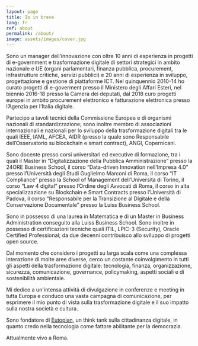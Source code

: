 ```yaml
---
layout: page
title: Io in breve
lang: fr
ref: about
permalink: /about/
image: assets/images/cover.jpg
---
```


Sono un manager dell’innovazione con oltre 10 anni di esperienza in progetti di e-government e trasformazione digitale di settori strategici in ambito nazionale e UE (organi parlamentari, finanza pubblica, procurement, infrastrutture critiche, servizi pubblici) e 20 anni di esperienza in sviluppo, progettazione e gestione di piattaforme ICT. Nel quinquennio 2010-14 ho curato progetti di e-goverment presso il Ministero degli Affari Esteri, nel biennio 2016-18 presso la Camera dei deputati, dal 2018 curo progetti europei in ambito procurement elettronico e fatturazione elettronica presso l’Agenzia per l’Italia digitale.

Partecipo a tavoli tecnici della Commissione Europea e di organismi nazionali di standardizzazione; sono inoltre membro di associazioni internazionali e nazionali per lo sviluppo della trasformazione digitali tra le quali IEEE, IAML, AFCEA, AIDR (presso la quale sono Responsabile dell’Osservatorio su blockchain e smart contract), ANGI, Copernicani.

Sono docente presso corsi universitari ed executive di formazione, tra i quali il Master in “Digitalizzazione della Pubblica Amministrazione” presso la 24ORE Business School, il corso “Data-driven Innovation nell'Impresa 4.0” presso l’Università degli Studi Guglielmo Marconi di Roma, il corso “IT Compliance” presso la School of Management dell’Università di Torino, il corso “Law 4 digital” presso l’Ordine degli Avvocati di Roma, il corso in alta specializzazione su Blockchain e Smart Contracts presso l’Università di Padova, il corso “Responsabile per la Transizione al Digitale e della Conservazione Documentale” presso la Luiss Business School.

Sono in possesso di una laurea in Matematica e di un Master in Business Administration conseguito alla Luiss Business School. Sono inoltre in possesso di certificazioni tecniche quali ITIL, LPIC-3 (Security), Oracle Certified Professional; da due decenni contribuisco allo sviluppo di progetti open source.

Dal momento che considero i progetti su larga scala come una complessa interazione di molte aree diverse, cerco un costante coinvolgimento in tutti gli aspetti della trasformazione digitale: tecnologia, finanza, organizzazione, sicurezza, comunicazione, governance, policymaking, aspetti sociali e di sostenibilità ambientale.

Mi dedico a un'intensa attività di divulgazione in conferenze e meeting in tutta Europa e conduco una vasta campagna di comunicazione, per esprimere il mio punto di vista sulla trasformazione digitale e il suo impatto sulla nostra società e cultura.

Sono fondatore di <a href="https://eutopian.eu" target="_blank">Eutopian</a>, un think tank sulla cittadinanza digitale, in quanto credo nella tecnologia come fattore abilitante per la democrazia.

Attualmente vivo a Roma.
